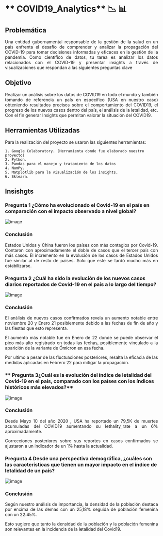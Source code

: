 # ** COVID19_Analytics** :chart_with_downwards_trend: :bar_chart:

## **Problemática** 

<p align="justify">  Una entidad gubernamental responsable de la gestión de la salud en un país enfrenta el desafío de comprender y analizar la propagación del COVID-19 para tomar decisiones informadas y eficaces en la gestión de la pandemia. Como científico de datos, tu tarea es analizar los datos relacionados con el COVID-19 y presentar insights a través de visualizaciones que respondan a las siguientes preguntas clave </p>

## **Objetivo**

<p align="justify">   Realizar un análisis sobre los datos de COVID19 en todo el mundo y también tomando de referencia un país en específico (USA en nuestro caso) obteniendo resultados precisos sobre el comportamiento del COVID19, el progreso de los nuevos casos dentro del país, el análisis de la letalidad, etc. Con el fin generar Insights que permitan valorar la situación del COVID19.</p>

## **Herramientas Utilizadas**

Para la realización del proyecto se usaron las siguientes herramientas:

    1. Google Colaboratory. (Herramienta donde fue elaborado nuestro proyecto)
    2. Python.
    3. Pandas para el manejo y tratamiento de los datos
    4. NumPy.
    5. Matplotlib para la visualización de los insights.
    6. Sklearn.

## **Insishgts** 

### **Pregunta 1 ¿Cómo ha evolucionado el Covid-19 en el país en comparación con el impacto observado a nivel global?**

![image](https://github.com/Marioarellano21/COVID19_Analytics/assets/146877817/1d3b0dc2-fade-4624-bf9e-3a3c9550b8d5)

### **Conclusión**

<p align="justify"> Estados Unidos y China fueron los países con más contagios por Covid-19. Contaron con aproximadamente el doble de casos que el tercer país con más casos. El incremento en la evolución de los casos de Estados Unidos fue similar al de resto de paises. Solo que este se tardó mucho más en estabilizarse. </p>

### **Pregunta 2 ¿Cuál ha sido la evolución de los nuevos casos diarios reportados de Covid-19 en el país a lo largo del tiempo?**

![image](https://github.com/Marioarellano21/COVID19_Analytics/assets/146877817/be72e85d-2763-4112-ab46-5219befe4936)

### **Conclusión**

<p align="justify"> El análisis de nuevos casos confirmados revela un aumento notable entre noviembre 20 y Enero 21 posiblemente debido a las fechas de fin de año y las fiestas que esto representa.</p>

<p align="justify"> El aumento más notable fue en Enero de 22 donde se puede observar el pico más alto registrado en todas las fechas, posiblemente vinculado a la aparición de la variante de Ómicron en esa fecha.</p>

<p align="justify"> Por ultimo a pesar de las fluctuaciones posteriores, resalta la eficacia de las medidas aplicadas en Febrero 22 para mitigar la propagación.</p>

### ** Pregunta 3¿Cuál es la evolución del índice de letalidad del Covid-19 en el país, comparado con los países con los índices históricos más elevados?**

![image](https://github.com/Marioarellano21/COVID19_Analytics/assets/146877817/80ecfa03-bd5c-4015-b86f-e967d6c981ca)

### **Conclusión**

<p align="justify">Desde Mayo 10 del año 2020 , USA ha reportado un 79,5K de muertes acumuladas del COVID19 aumentando su lethality_rate a un 6% aproximadamente.</p>

<p align="justify"> Correcciones posteriores sobre sus reportes en casos confirmados se ajustaron a un indicador de un 1% hasta la actualidad.</p>

### **Pregunta 4 Desde una perspectiva demográfica, ¿cuáles son las características que tienen un mayor impacto en el índice de letalidad de un país?**
![image](https://github.com/Marioarellano21/COVID19_Analytics/assets/146877817/bb076fb0-92d9-4256-b295-6419147840e6)

### **Conclusión**

<p align="justify">Según nuestro análisis de importancia, la densidad de la población destaca por encima de las demas con un 25,18% seguida de población femenina con un 22.45%.</p>

<p align="justify">Esto sugiere que tanto la densidad de la población y la población femenina son relevantes en la incidencia de la letalidad del Covid19.</p>

